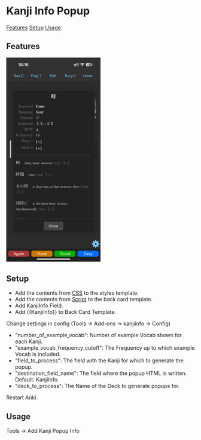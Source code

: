 # Kanji Info Popup

[Features](#features)
[Setup](#Setup)
[Usage](#usage)

## Features

<img src="/readme_images/IMG_6671%202.PNG" width=50%>

## Setup

- Add the contents from [CSS](styles.css) to the styles template.
- Add the contents from [Script](script.html) to the back card template.
- Add KanjiInfo Field.
- Add {{KanjiInfo}} to Back Card Template.

Change settings in config (Tools -> Add-ons -> kanjiinfo -> Config)

- "number_of_example_vocab": Number of example Vocab shown for each Kanji.
- "example_vocab_frequency_cutoff": The Frequency up to which example Vocab is included.
- "field_to_process": The field with the Kanji for which to generate the popup.
- "destination_field_name": The field where the popup HTML is written. Default: KanjiInfo.
- "deck_to_process": The Name of the Deck to generate popups for.

Restart Anki.

## Usage

Tools -> Add Kanji Popup Info
